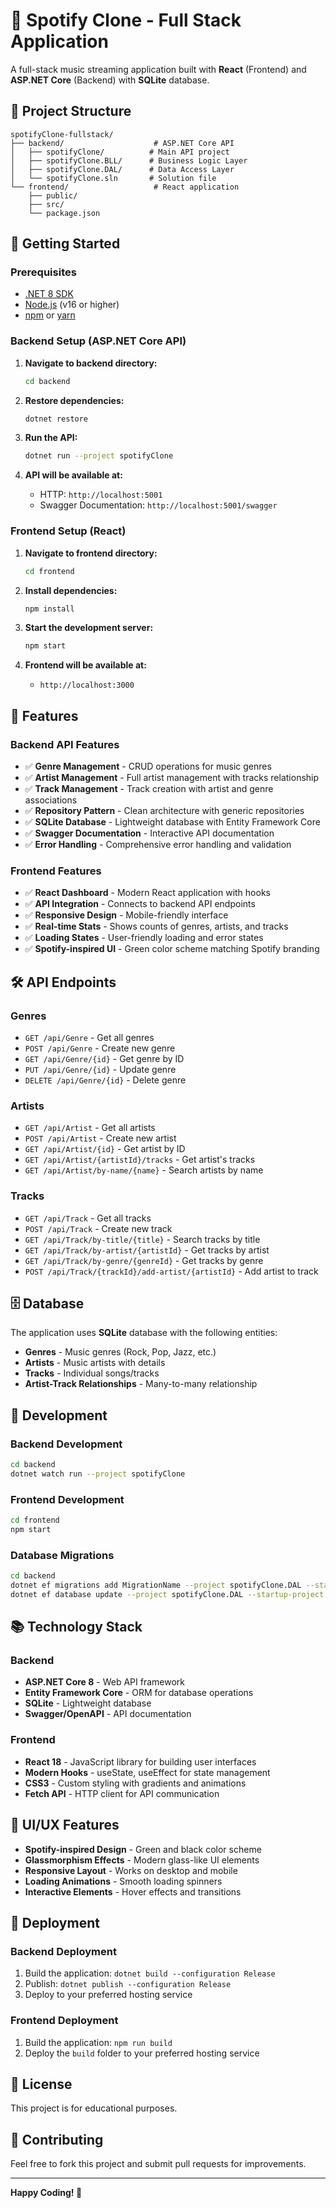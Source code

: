 # 🎵 Spotify Clone - Full Stack Application

A full-stack music streaming application built with **React** (Frontend) and **ASP.NET Core** (Backend) with **SQLite** database.

## 📁 Project Structure

```
spotifyClone-fullstack/
├── backend/                    # ASP.NET Core API
│   ├── spotifyClone/          # Main API project
│   ├── spotifyClone.BLL/      # Business Logic Layer
│   ├── spotifyClone.DAL/      # Data Access Layer
│   └── spotifyClone.sln       # Solution file
└── frontend/                   # React application
    ├── public/
    ├── src/
    └── package.json
```

## 🚀 Getting Started

### Prerequisites
- [.NET 8 SDK](https://dotnet.microsoft.com/download)
- [Node.js](https://nodejs.org/) (v16 or higher)
- [npm](https://www.npmjs.com/) or [yarn](https://yarnpkg.com/)

### Backend Setup (ASP.NET Core API)

1. **Navigate to backend directory:**
   ```bash
   cd backend
   ```

2. **Restore dependencies:**
   ```bash
   dotnet restore
   ```

3. **Run the API:**
   ```bash
   dotnet run --project spotifyClone
   ```

4. **API will be available at:**
   - HTTP: `http://localhost:5001`
   - Swagger Documentation: `http://localhost:5001/swagger`

### Frontend Setup (React)

1. **Navigate to frontend directory:**
   ```bash
   cd frontend
   ```

2. **Install dependencies:**
   ```bash
   npm install
   ```

3. **Start the development server:**
   ```bash
   npm start
   ```

4. **Frontend will be available at:**
   - `http://localhost:3000`

## 🎯 Features

### Backend API Features
- ✅ **Genre Management** - CRUD operations for music genres
- ✅ **Artist Management** - Full artist management with tracks relationship
- ✅ **Track Management** - Track creation with artist and genre associations
- ✅ **Repository Pattern** - Clean architecture with generic repositories
- ✅ **SQLite Database** - Lightweight database with Entity Framework Core
- ✅ **Swagger Documentation** - Interactive API documentation
- ✅ **Error Handling** - Comprehensive error handling and validation

### Frontend Features
- ✅ **React Dashboard** - Modern React application with hooks
- ✅ **API Integration** - Connects to backend API endpoints
- ✅ **Responsive Design** - Mobile-friendly interface
- ✅ **Real-time Stats** - Shows counts of genres, artists, and tracks
- ✅ **Loading States** - User-friendly loading and error states
- ✅ **Spotify-inspired UI** - Green color scheme matching Spotify branding

## 🛠 API Endpoints

### Genres
- `GET /api/Genre` - Get all genres
- `POST /api/Genre` - Create new genre
- `GET /api/Genre/{id}` - Get genre by ID
- `PUT /api/Genre/{id}` - Update genre
- `DELETE /api/Genre/{id}` - Delete genre

### Artists
- `GET /api/Artist` - Get all artists
- `POST /api/Artist` - Create new artist
- `GET /api/Artist/{id}` - Get artist by ID
- `GET /api/Artist/{artistId}/tracks` - Get artist's tracks
- `GET /api/Artist/by-name/{name}` - Search artists by name

### Tracks
- `GET /api/Track` - Get all tracks
- `POST /api/Track` - Create new track
- `GET /api/Track/by-title/{title}` - Search tracks by title
- `GET /api/Track/by-artist/{artistId}` - Get tracks by artist
- `GET /api/Track/by-genre/{genreId}` - Get tracks by genre
- `POST /api/Track/{trackId}/add-artist/{artistId}` - Add artist to track

## 🗄 Database

The application uses **SQLite** database with the following entities:
- **Genres** - Music genres (Rock, Pop, Jazz, etc.)
- **Artists** - Music artists with details
- **Tracks** - Individual songs/tracks
- **Artist-Track Relationships** - Many-to-many relationship

## 🔧 Development

### Backend Development
```bash
cd backend
dotnet watch run --project spotifyClone
```

### Frontend Development
```bash
cd frontend
npm start
```

### Database Migrations
```bash
cd backend
dotnet ef migrations add MigrationName --project spotifyClone.DAL --startup-project spotifyClone
dotnet ef database update --project spotifyClone.DAL --startup-project spotifyClone
```

## 📚 Technology Stack

### Backend
- **ASP.NET Core 8** - Web API framework
- **Entity Framework Core** - ORM for database operations
- **SQLite** - Lightweight database
- **Swagger/OpenAPI** - API documentation

### Frontend
- **React 18** - JavaScript library for building user interfaces
- **Modern Hooks** - useState, useEffect for state management
- **CSS3** - Custom styling with gradients and animations
- **Fetch API** - HTTP client for API communication

## 🎨 UI/UX Features
- **Spotify-inspired Design** - Green and black color scheme
- **Glassmorphism Effects** - Modern glass-like UI elements
- **Responsive Layout** - Works on desktop and mobile
- **Loading Animations** - Smooth loading spinners
- **Interactive Elements** - Hover effects and transitions

## 🚀 Deployment

### Backend Deployment
1. Build the application: `dotnet build --configuration Release`
2. Publish: `dotnet publish --configuration Release`
3. Deploy to your preferred hosting service

### Frontend Deployment
1. Build the application: `npm run build`
2. Deploy the `build` folder to your preferred hosting service

## 📝 License

This project is for educational purposes.

## 🤝 Contributing

Feel free to fork this project and submit pull requests for improvements.

---

**Happy Coding! 🎵**